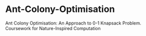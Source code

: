 # Ant-Colony-Optimisation
Ant Colony Optimisation: An Approach to 0-1 Knapsack Problem. Coursework for Nature-Inspired Computation
